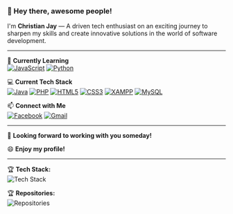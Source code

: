 ### 👋 Hey there, awesome people!

I'm **Christian Jay** — A driven tech enthusiast on an exciting journey to sharpen my skills and create innovative solutions in the world of software development.

---

🌱 **Currently Learning**  
[![JavaScript](https://img.shields.io/badge/JavaScript-F7DF1E?style=for-the-badge&logo=javascript&logoColor=black)](https://developer.mozilla.org/en-US/docs/Web/JavaScript)
[![Python](https://img.shields.io/badge/Python-3776AB?style=for-the-badge&logo=python&logoColor=white)](https://www.python.org/)

💻 **Current Tech Stack**  
[![Java](https://img.shields.io/badge/Java-ED8B00?style=for-the-badge&logo=java&logoColor=white)](https://www.java.com/)
[![PHP](https://img.shields.io/badge/PHP-777BB4?style=for-the-badge&logo=php&logoColor=white)](https://www.php.net/)
[![HTML5](https://img.shields.io/badge/HTML5-E34F26?style=for-the-badge&logo=html5&logoColor=white)](https://developer.mozilla.org/en-US/docs/Web/HTML)
[![CSS3](https://img.shields.io/badge/CSS3-1572B6?style=for-the-badge&logo=css3&logoColor=white)](https://developer.mozilla.org/en-US/docs/Web/CSS)
[![XAMPP](https://img.shields.io/badge/XAMPP-FB7A24?style=for-the-badge&logo=xampp&logoColor=white)](https://www.apachefriends.org/index.html)
[![MySQL](https://img.shields.io/badge/MySQL-4479A1?style=for-the-badge&logo=mysql&logoColor=white)](https://www.mysql.com/)

📫 **Connect with Me**  
[![Facebook](https://img.shields.io/badge/Facebook-1877F2?style=for-the-badge&logo=facebook&logoColor=white)](https://www.facebook.com/christian.malong.2024)
[![Gmail](https://img.shields.io/badge/Gmail-D14836?style=for-the-badge&logo=gmail&logoColor=white)](mailto:malong.christianjay.cagalitan@gmail.com)

---

🤝 **Looking forward to working with you someday!**

😄 **Enjoy my profile!**

---

🏆 **Tech Stack:**  
![Tech Stack](https://img.shields.io/badge/Tech%20Stack-6-blue?style=for-the-badge&logo=trophy)

🏆 **Repositories:**  
![Repositories](https://img.shields.io/badge/Repos-12-yellow?style=for-the-badge&logo=trophy)

